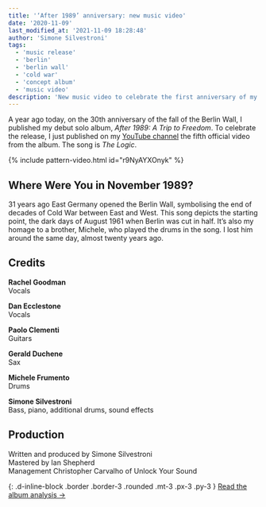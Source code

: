 ```yaml
---
title: '‘After 1989’ anniversary: new music video'
date: '2020-11-09'
last_modified_at: '2021-11-09 18:28:48'
author: 'Simone Silvestroni'
tags:
  - 'music release'
  - 'berlin'
  - 'berlin wall'
  - 'cold war'
  - 'concept album'
  - 'music video'
description: 'New music video to celebrate the first anniversary of my debut solo album, ‘After 1989: A Trip to Freedom’.'
---
```

A year ago today, on the 30th anniversary of the fall of the Berlin Wall, I published my debut solo album, _After 1989: A Trip to Freedom_. To celebrate the release, I just published on my [YouTube channel](https://www.youtube.com/@m2m) the fifth official video from the album. The song is _The Logic_.

{% include pattern-video.html id="r9NyAYXOnyk" %}

## Where Were You in November 1989?

31 years ago East Germany opened the Berlin Wall, symbolising the end of decades of Cold War between East and West. This song depicts the starting point, the dark days of August 1961 when Berlin was cut in half. It’s also my homage to a brother, Michele, who played the drums in the song. I lost him around the same day, almost twenty years ago.

## Credits

**Rachel Goodman**<br>
Vocals

**Dan Ecclestone**<br>
Vocals

**Paolo Clementi**<br>
Guitars

**Gerald Duchene**<br>
Sax

**Michele Frumento**<br>
Drums

**Simone Silvestroni**<br>
Bass, piano, additional drums, sound effects

## Production

Written and produced by Simone Silvestroni<br>
Mastered by Ian Shepherd<br>
Management Christopher Carvalho of Unlock Your Sound

{: .d-inline-block .border .border-3 .rounded .mt-3 .px-3 .py-3 }
[Read the album analysis →](/work/music/after-1989/)
